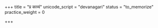 +++
title = "प्र काव्यं"
unicode_script = "devanagari"
status = "to_memorize"
practice_weight = 0

+++
<div class="js_include" url="/vedAH_sAma/paravastu-saama/devaH/somaH/pra-kAvyam/"  newLevelForH1="1" includeTitle="true"> </div>